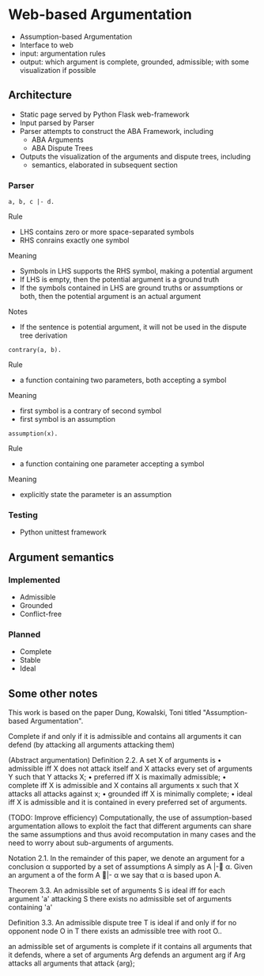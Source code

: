 # Web-based Argumentation

- Assumption-based Argumentation
- Interface to web
- input: argumentation rules
- output: which argument is complete, grounded, admissible; with some visualization if possible

## Architecture
- Static page served by Python Flask web-framework
- Input parsed by Parser
- Parser attempts to construct the ABA Framework, including
    - ABA Arguments
    - ABA Dispute Trees
- Outputs the visualization of the arguments and dispute trees, including
    - semantics, elaborated in subsequent section

### Parser

```
a, b, c |- d.
```

Rule
- LHS contains zero or more space-separated symbols
- RHS conrains exactly one symbol

Meaning
- Symbols in LHS supports the RHS symbol, making a potential argument
- If LHS is empty, then the potential argument is a ground truth
- If the symbols contained in LHS are ground truths or assumptions or both, then the potential argument is an actual argument

Notes
- If the sentence is potential argument, it will not be used in the dispute tree derivation

```
contrary(a, b).
```
Rule
- a function containing two parameters, both accepting a symbol

Meaning
- first symbol is a contrary of second symbol
- first symbol is an assumption

```
assumption(x).
```
Rule
- a function containing one parameter accepting a symbol

Meaning
- explicitly state the parameter is an assumption


### Testing
- Python unittest framework


## Argument semantics
### Implemented
- Admissible
- Grounded
- Conflict-free

### Planned
- Complete
- Stable
- Ideal


## Some other notes
This work is based on the paper Dung, Kowalski, Toni titled "Assumption-based Argumentation".


Complete if and only if it is admissible and contains all arguments it can defend (by attacking all arguments attacking them)


(Abstract argumentation)
Definition 2.2. A set X of arguments is
• admissible iff X does not attack itself and X attacks every set of arguments Y such that Y attacks X;
• preferred iff X is maximally admissible;
• complete iff X is admissible and X contains all arguments x such that X attacks all attacks against x;
• grounded iff X is minimally complete;
• ideal iff X is admissible and it is contained in every preferred set of arguments.

(TODO: Improve efficiency)
Computationally, the use of assumption-based argumentation allows to exploit the fact that different arguments can
share the same assumptions and thus avoid recomputation in many cases and the need to worry about sub-arguments
of arguments.


Notation 2.1. In the remainder of this paper, we denote an argument for a conclusion α supported by a set of assumptions
A simply as A |- α.
Given an argument a of the form A |- α we say that α is based upon A.


Theorem 3.3. An admissible set of arguments S is ideal iff for each argument 'a' attacking S there exists no admissible
set of arguments containing 'a' 

Definition 3.3. An admissible dispute tree T is ideal if and only if for no opponent node O in T there exists an
admissible tree with root O..



an admissible set of arguments is complete if it contains all arguments that it
defends, where a set of arguments Arg defends an argument arg if Arg attacks all
arguments that attack {arg};